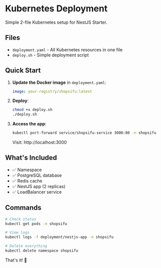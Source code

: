 # Kubernetes Deployment

Simple 2-file Kubernetes setup for NestJS Starter.

## Files

- `deployment.yaml` - All Kubernetes resources in one file
- `deploy.sh` - Simple deployment script

## Quick Start

1. **Update the Docker image** in `deployment.yaml`:
   ```yaml
   image: your-registry/shopsifu:latest
   ```

2. **Deploy**:
   ```bash
   chmod +x deploy.sh
   ./deploy.sh
   ```

3. **Access the app**:
   ```bash
   kubectl port-forward service/shopsifu-service 3000:80 -n shopsifu
   ```

   Visit: http://localhost:3000

## What's Included

- ✅ Namespace
- ✅ PostgreSQL database
- ✅ Redis cache
- ✅ NestJS app (2 replicas)
- ✅ LoadBalancer service

## Commands

```bash
# Check status
kubectl get pods -n shopsifu

# View logs
kubectl logs -f deployment/nestjs-app -n shopsifu

# Delete everything
kubectl delete namespace shopsifu
```

That's it! 🎉
